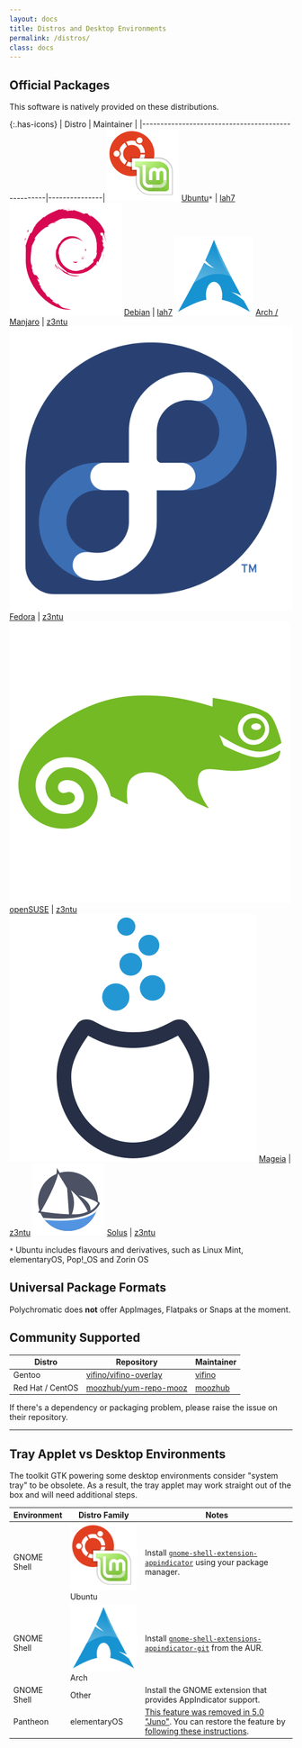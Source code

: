 ```yaml
---
layout: docs
title: Distros and Desktop Environments
permalink: /distros/
class: docs
---
```


## Official Packages

This software is natively provided on these distributions.

{:.has-icons}
| Distro                                            | Maintainer    |
|---------------------------------------------------|---------------|
![](/images/distros/ubuntu.svg) [Ubuntu]`*`         | [lah7]
![](/images/distros/debian.svg) [Debian]            | [lah7]
![](/images/distros/arch.svg) [Arch / Manjaro]      | [z3ntu]
![](/images/distros/fedora.svg) [Fedora]            | [z3ntu]
![](/images/distros/opensuse.svg) [openSUSE]        | [z3ntu]
![](/images/distros/mageia.svg) [Mageia]            | [z3ntu]
![](/images/distros/solus.svg) [Solus]              | [z3ntu]

`*` Ubuntu includes flavours and derivatives, such as Linux Mint, elementaryOS, Pop!_OS and Zorin OS

[Ubuntu]: https://polychromatic.apphttps://polychromatic.app/download/ubuntu/
[Debian]: https://polychromatic.app/download/debian/
[Arch / Manjaro]: https://polychromatic.app/download/arch/
[Fedora]: https://polychromatic.app/download/fedora/
[openSUSE]: https://polychromatic.app/download/opensuse/
[Mageia]: https://polychromatic.app/download/mageia/
[Solus]: https://polychromatic.app/download/solus/

## Universal Package Formats

Polychromatic does **not** offer AppImages, Flatpaks or Snaps at the moment.

## Community Supported

Distro                  | Repository                | Maintainer
------------------------|---------------------------|-----------------------|
Gentoo                  | [vifino/vifino-overlay]   | [vifino]
Red Hat / CentOS        | [moozhub/yum-repo-mooz]   | [moozhub]

If there's a dependency or packaging problem, please raise the issue on their repository.

[OpenRazer]: https://openrazer.github.io
[lah7]: https://github.com/lah7
[z3ntu]: https://github.com/z3ntu
[vifino]: https://github.com/vifno
[moozhub]: https://github.com/moozhub
[vifino/vifino-overlay]: https://github.com/vifino/vifino-overlay/tree/master/app-misc/
[moozhub/yum-repo-mooz]: https://github.com/moozhub/yum-repo-mooz

---

## Tray Applet vs Desktop Environments

The toolkit GTK powering some desktop environments consider "system tray" to
be obsolete. As a result, the tray applet may work straight out of the box and
will need additional steps.

| Environment   | Distro Family | Notes                                           |
| ------------- | ------------- | ----------------------------------------------- |
| GNOME Shell   | ![](/images/distros/ubuntu.svg) Ubuntu   | Install [`gnome-shell-extension-appindicator`](https://packages.ubuntu.com/focal/gnome-shell-extension-appindicator) using your package manager.
| GNOME Shell   | ![](/images/distros/arch.svg) Arch       | Install [`gnome-shell-extensions-appindicator-git`](https://aur.archlinux.org/packages/gnome-shell-extension-appindicator-git/) from the AUR.
| GNOME Shell   | Other         | Install the GNOME extension that provides AppIndicator support.
| Pantheon      | elementaryOS  | [This feature was removed in 5.0 "Juno"](https://www.reddit.com/r/elementaryos/comments/8zdrvz/any_way_to_get_back_indicators_in_juno/). You can restore the feature by [following these instructions](https://www.linuxuprising.com/2018/08/how-to-re-enable-ayatana-appindicators.html).
